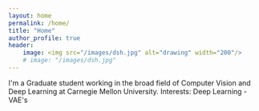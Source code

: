 ```yaml
---
layout: home
permalink: /home/
title: "Home"
author_profile: true
header:
    image: <img src="/images/dsh.jpg" alt="drawing" width="200"/>
    # image: "/images/dsh.jpg"
---
```


I'm a Graduate student working in the broad field of Computer Vision and Deep Learning at Carnegie Mellon University.
Interests: Deep Learning - VAE's